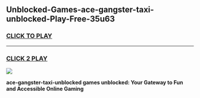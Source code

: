 
## Unblocked-Games-ace-gangster-taxi-unblocked-Play-Free-35u63
<h3>
<a href="https://premium76.site?title=ace-gangster-taxi-unblocked&ref=18A1">CLICK TO PLAY</a></h3>
<hr>

<h3>
<a href="https://premium76.site?title=ace-gangster-taxi-unblocked&ref=18A1">CLICK 2 PLAY</a>
  
</h3>

<a href="https://premium76.site?title=ace-gangster-taxi-unblocked&ref=18A1"><img src="https://clearcache.store/games.png"></a>


**ace-gangster-taxi-unblocked games unblocked: Your Gateway to Fun and Accessible Online Gaming**
